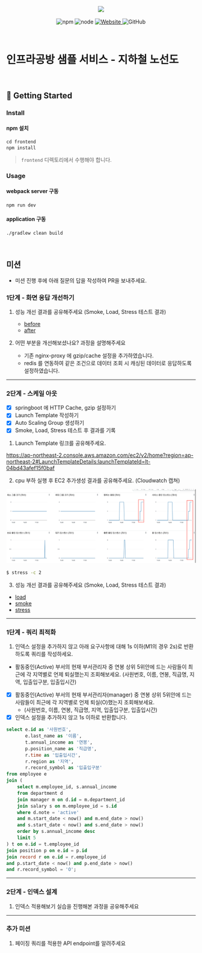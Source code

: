 <p align="center">
    <img width="200px;" src="https://raw.githubusercontent.com/woowacourse/atdd-subway-admin-frontend/master/images/main_logo.png"/>
</p>
<p align="center">
  <img alt="npm" src="https://img.shields.io/badge/npm-%3E%3D%205.5.0-blue">
  <img alt="node" src="https://img.shields.io/badge/node-%3E%3D%209.3.0-blue">
  <a href="https://edu.nextstep.camp/c/R89PYi5H" alt="nextstep atdd">
    <img alt="Website" src="https://img.shields.io/website?url=https%3A%2F%2Fedu.nextstep.camp%2Fc%2FR89PYi5H">
  </a>
  <img alt="GitHub" src="https://img.shields.io/github/license/next-step/atdd-subway-service">
</p>

<br>

# 인프라공방 샘플 서비스 - 지하철 노선도

<br>

## 🚀 Getting Started

### Install
#### npm 설치
```
cd frontend
npm install
```
> `frontend` 디렉토리에서 수행해야 합니다.

### Usage
#### webpack server 구동
```
npm run dev
```
#### application 구동
```
./gradlew clean build
```
<br>

## 미션

* 미션 진행 후에 아래 질문의 답을 작성하여 PR을 보내주세요.


### 1단계 - 화면 응답 개선하기
1. 성능 개선 결과를 공유해주세요 (Smoke, Load, Stress 테스트 결과)
    * [before](monitoring/check/before)
    * [after](monitoring/check/after)

2. 어떤 부분을 개선해보셨나요? 과정을 설명해주세요
    * 기존 nginx-proxy 에 gzip/cache 설정을 추가하였습니다.
    * redis 를 연동하여 같은 조건으로 데이터 조회 시 캐싱된 데이터로 응답하도록 설정하였습니다.

---

### 2단계 - 스케일 아웃

* [x] springboot 에 HTTP Cache, gzip 설정하기
* [x] Launch Template 작성하기
* [x] Auto Scaling Group 생성하기
* [x] Smoke, Load, Stress 테스트 후 결과를 기록

1. Launch Template 링크를 공유해주세요.

https://ap-northeast-2.console.aws.amazon.com/ec2/v2/home?region=ap-northeast-2#LaunchTemplateDetails:launchTemplateId=lt-04bd43afef15f0baf

2. cpu 부하 실행 후 EC2 추가생성 결과를 공유해주세요. (Cloudwatch 캡쳐)

![결과물](scale-out/CPU_target_tracking_policy_result.png)

```sh
$ stress -c 2
```

3. 성능 개선 결과를 공유해주세요 (Smoke, Load, Stress 테스트 결과)

* [load](monitoring/check/scale-out/load)
* [smoke](monitoring/check/scale-out/smoke)
* [stress](monitoring/check/scale-out/stress)

---

### 1단계 - 쿼리 최적화

1. 인덱스 설정을 추가하지 않고 아래 요구사항에 대해 1s 이하(M1의 경우 2s)로 반환하도록 쿼리를 작성하세요.

- 활동중인(Active) 부서의 현재 부서관리자 중 연봉 상위 5위안에 드는 사람들이 최근에 각 지역별로 언제 퇴실했는지 조회해보세요. (사원번호, 이름, 연봉, 직급명, 지역, 입출입구분, 입출입시간)

* [x] 활동중인(Active) 부서의 현재 부서관리자(manager) 중 연봉 상위 5위안에 드는 사람들이 최근에 각 지역별로 언제 퇴실(O)했는지 조회해보세요.
    * (사원번호, 이름, 연봉, 직급명, 지역, 입출입구분, 입출입시간)
* [x] 인덱스 설정을 추가하지 않고 1s 이하로 반환합니다.

```sql
select e.id as '사원번호',
	   e.last_name as '이름',
       t.annual_income as '연봉',
       p.position_name as '직급명',
       r.time as '입출입시간',
       r.region as '지역',
       r.record_symbol as '입출입구분'
from employee e
join (
    select m.employee_id, s.annual_income
    from department d
	join manager m on d.id = m.department_id
    join salary s on m.employee_id = s.id
	where d.note = 'active'
    and m.start_date < now() and m.end_date > now()
    and s.start_date < now() and s.end_date > now()
    order by s.annual_income desc
    limit 5
) t on e.id = t.employee_id
join position p on e.id = p.id
join record r on e.id = r.employee_id
and p.start_date < now() and p.end_date > now()
and r.record_symbol = 'O';
```

---

### 2단계 - 인덱스 설계

1. 인덱스 적용해보기 실습을 진행해본 과정을 공유해주세요

---

### 추가 미션

1. 페이징 쿼리를 적용한 API endpoint를 알려주세요

